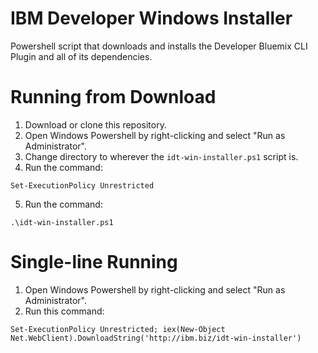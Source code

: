 # IBM Developer Windows Installer

Powershell script that downloads and installs the Developer Bluemix CLI Plugin and all of its dependencies.

# Running from Download

1. Download or clone this repository.
2. Open Windows Powershell by right-clicking and select "Run as Administrator".
3. Change directory to wherever the `idt-win-installer.ps1` script is.
4. Run the command:
```
Set-ExecutionPolicy Unrestricted
```
5. Run the command:
```
.\idt-win-installer.ps1
```

# Single-line Running

1. Open Windows Powershell by right-clicking and select "Run as Administrator".
2. Run this command:
```
Set-ExecutionPolicy Unrestricted; iex(New-Object Net.WebClient).DownloadString('http://ibm.biz/idt-win-installer')
```